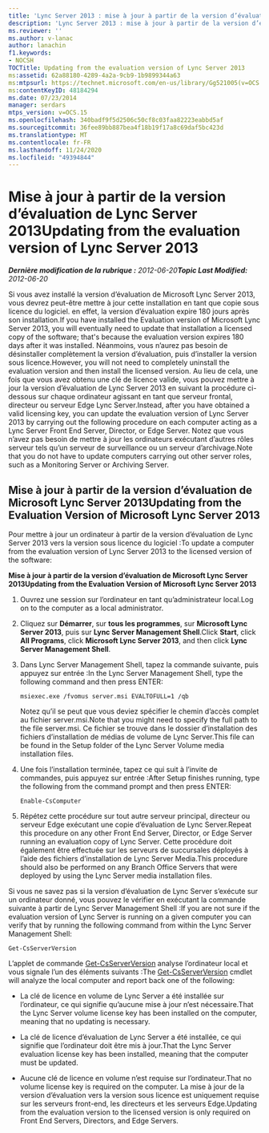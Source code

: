 ```yaml
---
title: 'Lync Server 2013 : mise à jour à partir de la version d’évaluation'
description: 'Lync Server 2013 : mise à jour à partir de la version d’évaluation.'
ms.reviewer: ''
ms.author: v-lanac
author: lanachin
f1.keywords:
- NOCSH
TOCTitle: Updating from the evaluation version of Lync Server 2013
ms:assetid: 62a88180-4289-4a2a-9cb9-1b9899344a63
ms:mtpsurl: https://technet.microsoft.com/en-us/library/Gg521005(v=OCS.15)
ms:contentKeyID: 48184294
ms.date: 07/23/2014
manager: serdars
mtps_version: v=OCS.15
ms.openlocfilehash: 340badf9f5d2506c50cf8c03faa82223eabbd5af
ms.sourcegitcommit: 36fee89bb887bea4f18b19f17a8c69daf5bc423d
ms.translationtype: MT
ms.contentlocale: fr-FR
ms.lasthandoff: 11/24/2020
ms.locfileid: "49394844"
---
```

# <a name="updating-from-the-evaluation-version-of-lync-server-2013"></a><span data-ttu-id="73308-103">Mise à jour à partir de la version d’évaluation de Lync Server 2013</span><span class="sxs-lookup"><span data-stu-id="73308-103">Updating from the evaluation version of Lync Server 2013</span></span>

<div data-xmlns="http://www.w3.org/1999/xhtml">

<div class="topic" data-xmlns="http://www.w3.org/1999/xhtml" data-msxsl="urn:schemas-microsoft-com:xslt" data-cs="https://msdn.microsoft.com/">

<div data-asp="https://msdn2.microsoft.com/asp">



</div>

<div id="mainSection">

<div id="mainBody"><span data-ttu-id="73308-104">

<span> </span></span><span class="sxs-lookup"><span data-stu-id="73308-104">

<span> </span></span></span>

<span data-ttu-id="73308-105">_**Dernière modification de la rubrique :** 2012-06-20_</span><span class="sxs-lookup"><span data-stu-id="73308-105">_**Topic Last Modified:** 2012-06-20_</span></span>

<span data-ttu-id="73308-106">Si vous avez installé la version d’évaluation de Microsoft Lync Server 2013, vous devrez peut-être mettre à jour cette installation en tant que copie sous licence du logiciel. en effet, la version d’évaluation expire 180 jours après son installation.</span><span class="sxs-lookup"><span data-stu-id="73308-106">If you have installed the Evaluation version of Microsoft Lync Server 2013, you will eventually need to update that installation a licensed copy of the software; that's because the evaluation version expires 180 days after it was installed.</span></span> <span data-ttu-id="73308-107">Néanmoins, vous n’aurez pas besoin de désinstaller complètement la version d’évaluation, puis d’installer la version sous licence.</span><span class="sxs-lookup"><span data-stu-id="73308-107">However, you will not need to completely uninstall the evaluation version and then install the licensed version.</span></span> <span data-ttu-id="73308-108">Au lieu de cela, une fois que vous avez obtenu une clé de licence valide, vous pouvez mettre à jour la version d’évaluation de Lync Server 2013 en suivant la procédure ci-dessous sur chaque ordinateur agissant en tant que serveur frontal, directeur ou serveur Edge Lync Server.</span><span class="sxs-lookup"><span data-stu-id="73308-108">Instead, after you have obtained a valid licensing key, you can update the evaluation version of Lync Server 2013 by carrying out the following procedure on each computer acting as a Lync Server Front End Server, Director, or Edge Server.</span></span> <span data-ttu-id="73308-109">Notez que vous n’avez pas besoin de mettre à jour les ordinateurs exécutant d’autres rôles serveur tels qu’un serveur de surveillance ou un serveur d’archivage.</span><span class="sxs-lookup"><span data-stu-id="73308-109">Note that you do not have to update computers carrying out other server roles, such as a Monitoring Server or Archiving Server.</span></span>

<div>

## <a name="updating-from-the-evaluation-version-of-microsoft-lync-server-2013"></a><span data-ttu-id="73308-110">Mise à jour à partir de la version d’évaluation de Microsoft Lync Server 2013</span><span class="sxs-lookup"><span data-stu-id="73308-110">Updating from the Evaluation Version of Microsoft Lync Server 2013</span></span>

<span data-ttu-id="73308-111">Pour mettre à jour un ordinateur à partir de la version d’évaluation de Lync Server 2013 vers la version sous licence du logiciel :</span><span class="sxs-lookup"><span data-stu-id="73308-111">To update a computer from the evaluation version of Lync Server 2013 to the licensed version of the software:</span></span>

<span data-ttu-id="73308-112">**Mise à jour à partir de la version d’évaluation de Microsoft Lync Server 2013**</span><span class="sxs-lookup"><span data-stu-id="73308-112">**Updating from the Evaluation Version of Microsoft Lync Server 2013**</span></span>

1.  <span data-ttu-id="73308-113">Ouvrez une session sur l’ordinateur en tant qu’administrateur local.</span><span class="sxs-lookup"><span data-stu-id="73308-113">Log on to the computer as a local administrator.</span></span>

2.  <span data-ttu-id="73308-114">Cliquez sur **Démarrer**, sur **tous les programmes**, sur **Microsoft Lync Server 2013**, puis sur **Lync Server Management Shell**.</span><span class="sxs-lookup"><span data-stu-id="73308-114">Click **Start**, click **All Programs**, click **Microsoft Lync Server 2013**, and then click **Lync Server Management Shell**.</span></span>

3.  <span data-ttu-id="73308-115">Dans Lync Server Management Shell, tapez la commande suivante, puis appuyez sur entrée :</span><span class="sxs-lookup"><span data-stu-id="73308-115">In the Lync Server Management Shell, type the following command and then press ENTER:</span></span>
    
        msiexec.exe /fvomus server.msi EVALTOFULL=1 /qb
    
    <span data-ttu-id="73308-116">Notez qu’il se peut que vous deviez spécifier le chemin d’accès complet au fichier server.msi.</span><span class="sxs-lookup"><span data-stu-id="73308-116">Note that you might need to specify the full path to the file server.msi.</span></span> <span data-ttu-id="73308-117">Ce fichier se trouve dans le dossier d’installation des fichiers d’installation de médias de volume de Lync Server.</span><span class="sxs-lookup"><span data-stu-id="73308-117">This file can be found in the Setup folder of the Lync Server Volume media installation files.</span></span>

4.  <span data-ttu-id="73308-118">Une fois l’installation terminée, tapez ce qui suit à l’invite de commandes, puis appuyez sur entrée :</span><span class="sxs-lookup"><span data-stu-id="73308-118">After Setup finishes running, type the following from the command prompt and then press ENTER:</span></span>
    
        Enable-CsComputer

5.  <span data-ttu-id="73308-119">Répétez cette procédure sur tout autre serveur principal, directeur ou serveur Edge exécutant une copie d’évaluation de Lync Server.</span><span class="sxs-lookup"><span data-stu-id="73308-119">Repeat this procedure on any other Front End Server, Director, or Edge Server running an evaluation copy of Lync Server.</span></span> <span data-ttu-id="73308-120">Cette procédure doit également être effectuée sur les serveurs de succursales déployés à l’aide des fichiers d’installation de Lync Server Media.</span><span class="sxs-lookup"><span data-stu-id="73308-120">This procedure should also be performed on any Branch Office Servers that were deployed by using the Lync Server media installation files.</span></span>

<span data-ttu-id="73308-121">Si vous ne savez pas si la version d’évaluation de Lync Server s’exécute sur un ordinateur donné, vous pouvez le vérifier en exécutant la commande suivante à partir de Lync Server Management Shell :</span><span class="sxs-lookup"><span data-stu-id="73308-121">If you are not sure if the evaluation version of Lync Server is running on a given computer you can verify that by running the following command from within the Lync Server Management Shell:</span></span>

    Get-CsServerVersion

<span data-ttu-id="73308-122">L’applet de commande [Get-CsServerVersion](https://docs.microsoft.com/powershell/module/skype/Get-CsServerVersion) analyse l’ordinateur local et vous signale l’un des éléments suivants :</span><span class="sxs-lookup"><span data-stu-id="73308-122">The [Get-CsServerVersion](https://docs.microsoft.com/powershell/module/skype/Get-CsServerVersion) cmdlet will analyze the local computer and report back one of the following:</span></span>

  - <span data-ttu-id="73308-123">La clé de licence en volume de Lync Server a été installée sur l’ordinateur, ce qui signifie qu’aucune mise à jour n’est nécessaire.</span><span class="sxs-lookup"><span data-stu-id="73308-123">That the Lync Server volume license key has been installed on the computer, meaning that no updating is necessary.</span></span>

  - <span data-ttu-id="73308-124">La clé de licence d’évaluation de Lync Server a été installée, ce qui signifie que l’ordinateur doit être mis à jour.</span><span class="sxs-lookup"><span data-stu-id="73308-124">That the Lync Server evaluation license key has been installed, meaning that the computer must be updated.</span></span>

  - <span data-ttu-id="73308-125">Aucune clé de licence en volume n’est requise sur l’ordinateur.</span><span class="sxs-lookup"><span data-stu-id="73308-125">That no volume license key is required on the computer.</span></span> <span data-ttu-id="73308-126">La mise à jour de la version d’évaluation vers la version sous licence est uniquement requise sur les serveurs front-end, les directeurs et les serveurs Edge.</span><span class="sxs-lookup"><span data-stu-id="73308-126">Updating from the evaluation version to the licensed version is only required on Front End Servers, Directors, and Edge Servers.</span></span>

<span data-ttu-id="73308-127"></div>

</div>

<span> </span>

</div>

</div>

</span><span class="sxs-lookup"><span data-stu-id="73308-127"></div>

</div>

<span> </span>

</div>

</div>

</span></span></div>

